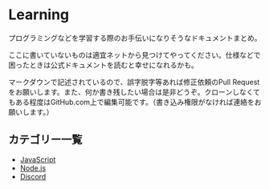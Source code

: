 # Learning

プログラミングなどを学習する際のお手伝いになりそうなドキュメントまとめ。

ここに書いていないものは適宜ネットから見つけてやってください。仕様などで困ったときは公式ドキュメントを読むと幸せになれるかも。

マークダウンで記述されているので、誤字脱字等あれば修正依頼のPull Requestをお願いします。また、何か書き残したい場合は是非どうぞ。クローンしなくてもある程度はGitHub.com上で編集可能です。（書き込み権限がなければ連絡をお願いします。）

## カテゴリー一覧

- [JavaScript](./javascript/README.md)
- [Node.js](./nodejs/README.md)
- [Discord](./discord/README.md)
